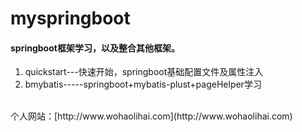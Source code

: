 # myspringboot

#### springboot框架学习，以及整合其他框架。
1. quickstart---快速开始，springboot基础配置文件及属性注入
2. bmybatis-----springboot+mybatis-plust+pageHelper学习
</br>
个人网站：[http://www.wohaolihai.com](http://www.wohaolihai.com)
